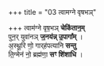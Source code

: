 +++
title = "03 त्वामग्ने वृषभञ्"

+++
त्वाम॑ग्ने वृष॒भञ् **चेकि॑तान॒म्**  
पुन॒र् युवा॑नञ् **ज॒नय॑न्न् उ॒पागा᳚म्** ।  
अ॒स्थू॒रि णो॒ गार्‌ह॑पत्यानि **सन्तु**  
ति॒ग्मेन॑ नो॒ ब्रह्म॑णा॒ **सꣳ शि॑शाधि** ।